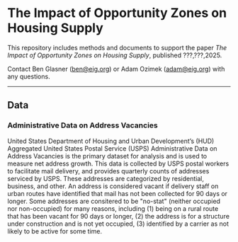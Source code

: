 <h1>The Impact of Opportunity Zones on Housing Supply</h1>

This repository includes methods and documents to support the paper <em>The Impact of Opportunity Zones on Housing Supply</em>, published ???,???,2025.

Contact Ben Glasner (ben@eig.org) or Adam Ozimek (adam@eig.org) with any questions.

***

<h2>Data</h2>

<h3>Administrative Data on Address Vacancies</h3>

United States Department of Housing and Urban Development’s (HUD) Aggregated United States Postal Service (USPS) Administrative Data on Address Vacancies is the primary dataset for analysis and is used to measure net address growth. This data is collected by USPS postal workers to facilitate mail delivery, and provides quarterly counts of addresses serviced by USPS. These addresses are categorized by residential, business, and other. An address is considered vacant if delivery staff on urban routes have identified that mail has not been collected for 90 days or longer. Some addresses are consitered to be "no-stat" (neither occupied nor non-occupied) for many reasons, including (1) being on a rural route that has been vacant for 90 days or longer, (2) the address is for a structure under construction and is not yet occupied, (3) identified by a carrier as not likely to be active for some time.
